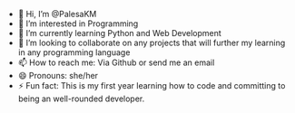 - 👋 Hi, I’m @PalesaKM
- 👀 I’m interested in Programming
- 🌱 I’m currently learning Python and Web Development
- 💞️ I’m looking to collaborate on any projects that will further my learning in any programming language
- 📫 How to reach me: Via Github or send me an email
- 😄 Pronouns: she/her
- ⚡ Fun fact: This is my first year learning how to code and committing to being an well-rounded developer.

<!---
PalesaKM/PalesaKM is a ✨ special ✨ repository because its `README.md` (this file) appears on your GitHub profile.
You can click the Preview link to take a look at your changes.
--->
